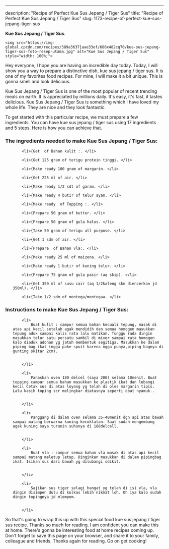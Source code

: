 ---
description: "Recipe of Perfect Kue Sus Jepang / Tiger Sus"
title: "Recipe of Perfect Kue Sus Jepang / Tiger Sus"
slug: 1173-recipe-of-perfect-kue-sus-jepang-tiger-sus

<p>
	<strong>Kue Sus Jepang / Tiger Sus</strong>. 
	
</p>
<p>
	
	<img src="https://img-global.cpcdn.com/recipes/389a36371aae33ef/680x482cq70/kue-sus-jepang-tiger-sus-foto-resep-utama.jpg" alt="Kue Sus Jepang / Tiger Sus" style="width: 100%;">
	
	
</p>
<p>
	Hey everyone, I hope you are having an incredible day today. Today, I will show you a way to prepare a distinctive dish, kue sus jepang / tiger sus. It is one of my favorites food recipes. For mine, I will make it a bit unique. This is gonna smell and look delicious.
</p>
	
<p>
	Kue Sus Jepang / Tiger Sus is one of the most popular of recent trending meals on earth. It is appreciated by millions daily. It's easy, it's fast, it tastes delicious. Kue Sus Jepang / Tiger Sus is something which I have loved my whole life. They are nice and they look fantastic.
</p>
<p>
	
</p>

<p>
To get started with this particular recipe, we must prepare a few ingredients. You can have kue sus jepang / tiger sus using 17 ingredients and 5 steps. Here is how you can achieve that.
</p>

<h3>The ingredients needed to make Kue Sus Jepang / Tiger Sus:</h3>

<ol>
	
		<li>{Get  of Bahan kulit :. </li>
	
		<li>{Get 125 gram of terigu protein tinggi. </li>
	
		<li>{Make ready 100 gram of margarin. </li>
	
		<li>{Get 225 ml of air. </li>
	
		<li>{Make ready 1/2 sdt of garam. </li>
	
		<li>{Make ready 4 butir of telur ayam. </li>
	
		<li>{Make ready  of Topping :. </li>
	
		<li>{Prepare 50 gram of butter. </li>
	
		<li>{Prepare 50 gram of gula halus. </li>
	
		<li>{Take 50 gram of terigu all purpose. </li>
	
		<li>{Get 1 sdm of air. </li>
	
		<li>{Prepare  of Bahan vla:. </li>
	
		<li>{Make ready 25 ml of maizena. </li>
	
		<li>{Make ready 1 butir of kuning telur. </li>
	
		<li>{Prepare 75 gram of gula pasir (aq skip). </li>
	
		<li>{Get 350 ml of susu cair (aq 1/2kaleng skm diencerkan jd 350ml). </li>
	
		<li>{Take 1/2 sdm of mentega/mentegaa. </li>
	
</ol>
<p>
	
</p>

<h3>Instructions to make Kue Sus Jepang / Tiger Sus:</h3>

<ol>
	
		<li>
			Buat kulit : campur semua bahan kecuali tepung, masak di atas api kecil setelah agak mendidih dan semua homogen masukkan tepung aduk sampai kalis rata lalu matikan. Tunggu rada dingin masukkan telur satu persatu sambil di mixer sampai rata homogen kalo diaduk adonan yg jatuh membentuk segitiga. Masukkan ke dalam piping bag ikat (ngga pake spuit karena ngga punya,piping bagnya di gunting skitar 2cm).
			
			
		</li>
	
		<li>
			Panaskan oven 180 delcel (saya 200) selama 10menit. Buat topping campur semua bahan masukkan ke plastik ikat dan lubangi kecil Cetak sus di atas loyang yg telah di oles margarin tipis. Lalu kasih toping scr melingkar diatasnya seperti obat nyamuk..
			
			
		</li>
	
		<li>
			Panggang di dalam oven selama 35-40menit dgn api atas bawah sampai matang berwarna kuning kecoklatan. Saat sudah mengembang agak kuning saya turunin suhunya di 180delcell.
			
			
		</li>
	
		<li>
			Buat vla : campur semua bahan vla masak di atas api kecil sampai matang meletup letup. Dinginkan masukkan di dalam pipingbag ikat. Isikan sus dari bawah yg dilubangi sdikit.
			
			
		</li>
	
		<li>
			Sajikan sus tiger selagi hangat yg telah di isi vla, vla dingin disimpen dulu di kulkas lebih nikmat loh. Oh iya kalo sudah dingin topingnya jd mlempem.
			
			
		</li>
	
</ol>

<p>
	
</p>

<p>
	So that's going to wrap this up with this special food kue sus jepang / tiger sus recipe. Thanks so much for reading. I am confident you can make this at home. There's gonna be interesting food at home recipes coming up. Don't forget to save this page on your browser, and share it to your family, colleague and friends. Thanks again for reading. Go on get cooking!
</p>
